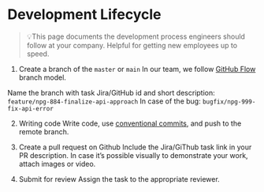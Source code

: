 # Development Lifecycle

> 💡This page documents the development process engineers should follow at your company.
> Helpful for getting new employees up to speed.

1. Create a branch of the `master` or `main`
In our team, we follow [GitHub Flow](https://docs.github.com/en/get-started/quickstart/github-flow) branch model.

Name the branch with task Jira/GitHub id and short description: `feature/npg-884-finalize-api-approach`
In case of the bug: `bugfix/npg-999-fix-api-error`

2. Writing code
Write code, use [conventional commits](https://www.conventionalcommits.org/en/v1.0.0/#specification), and push to the remote branch.

3. Create a pull request on Github
Include the Jira/GiThub task link in your PR description.
In case it’s possible visually to demonstrate your work, attach images or video.

4. Submit for review
Assign the task to the appropriate reviewer.